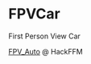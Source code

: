 # FPVCar
First Person View Car

[FPV_Auto](https://hackerspace-ffm.de/wiki/index.php?title=FPV-Auto) @ HackFFM